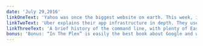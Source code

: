 ```yaml
---
date: 'July 29,2016'
linkOneText: 'Yahoo was once the biggest website on earth. This week, its assets were auctioned off to the highest bidder (6 minute read): http://bit.ly/2a1wcRH'
linkTwoText: 'Uber explains their app infrastructure in depth. They use Node.js, React, and lots of other cutting-edge tools (7 minute read): http://ubr.to/2aMaI88'
linkThreeText: 'A brief history of the command line, with plenty of Easter eggs (6 minute read): http://bit.ly/2azLsmA'
bonus: 'Bonus: “In The Plex” is easily the best book about Google and what it’s like to work there. I’m listening to it for a second time. You can download the audiobook for free with a trial Audible membership, then learn while you commute (20 hour listen): http://amzn.to/2apnpIK'
---
```

